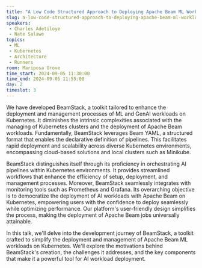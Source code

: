 ```yaml
---
title: "A Low Code Structured Approach to Deploying Apache Beam ML Workloads on Kubernetes using BeamStack"
slug: a-low-code-structured-approach-to-deploying-apache-beam-ml-workloads-on-kubernetes-using-beamstack
speakers:
 - Charles Adetiloye
 - Nate Salawe
topics:
 - ML
 - Kubernetes
 - Architecture
 - Runners
room: Mariposa Grove
time_start: 2024-09-05 11:30:00
time_end: 2024-09-05 11:55:00
day: 2
timeslot: 3
---
```


We have developed BeamStack, a toolkit tailored to enhance the deployment and management processes of ML and GenAI workloads on Kubernetes. It diminishes the intrinsic complexities associated with the managing of Kubernetes clusters and the deployment of Apache Beam workloads. Fundamentally, BeamStack leverages Beam YAML, a structured format that enables the declarative definition of pipelines. This facilitates rapid deployment and scalability across diverse Kubernetes environments, encompassing cloud-based solutions and local clusters such as Minikube.

BeamStack distinguishes itself through its proficiency in orchestrating AI pipelines within Kubernetes environments. It provides streamlined workflows that enhance the efficiency of setup, deployment, and management processes. Moreover, BeamStack seamlessly integrates with monitoring tools such as Prometheus and Grafana. Its overarching objective is to democratize the deployment of AI workloads with Apache Beam on Kubernetes, empowering users with the confidence to deploy seamlessly while optimizing performance. Our platform's user-friendly design simplifies the process, making the deployment of Apache Beam jobs universally attainable.

In this talk, we'll delve into the development journey of BeamStack, a toolkit crafted to simplify the deployment and management of Apache Beam ML workloads on Kubernetes. We'll explore the motivations behind BeamStack's creation, the challenges it addresses, and the key components that make it a powerful tool for AI workload deployment.
